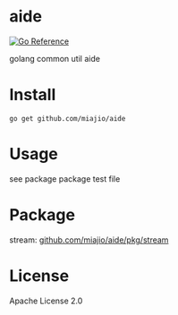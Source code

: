 # aide
[![Go Reference](https://pkg.go.dev/badge/github.com/miajio/aide.svg)](https://pkg.go.dev/github.com/miajio/aide)

golang common util aide

# Install

```
go get github.com/miajio/aide
```

# Usage

see package package test file

# Package

stream: [github.com/miajio/aide/pkg/stream](github.com/miajio/aide/pkg/stream/)

# License
Apache License 2.0